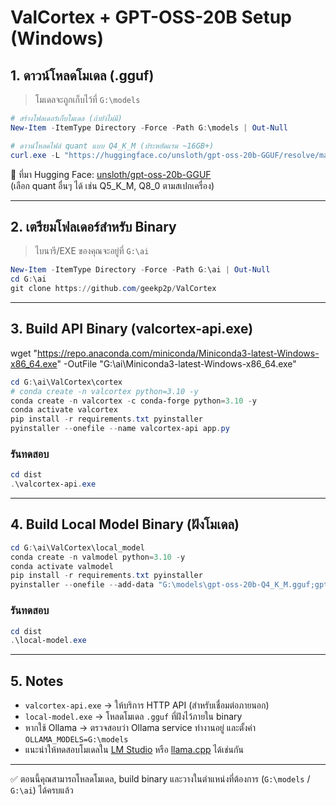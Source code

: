 # ValCortex + GPT-OSS-20B Setup (Windows)

## 1. ดาวน์โหลดโมเดล (.gguf)

> โมเดลจะถูกเก็บไว้ที่ `G:\models`

```powershell
# สร้างโฟลเดอร์เก็บโมเดล (ถ้ายังไม่มี)
New-Item -ItemType Directory -Force -Path G:\models | Out-Null
```

```powershell
# ดาวน์โหลดไฟล์ quant แบบ Q4_K_M (ประหยัดแรม ~16GB+)
curl.exe -L "https://huggingface.co/unsloth/gpt-oss-20b-GGUF/resolve/main/gpt-oss-20b-Q4_K_M.gguf?download=true" -o "G:\models\gpt-oss-20b-Q4_K_M.gguf"
```

📌 ที่มา Hugging Face: [unsloth/gpt-oss-20b-GGUF](https://huggingface.co/unsloth/gpt-oss-20b-GGUF)  
(เลือก quant อื่นๆ ได้ เช่น Q5_K_M, Q8_0 ตามสเปกเครื่อง)

---

## 2. เตรียมโฟลเดอร์สำหรับ Binary

> ไบนารี/EXE ของคุณจะอยู่ที่ `G:\ai`

```powershell
New-Item -ItemType Directory -Force -Path G:\ai | Out-Null
cd G:\ai
git clone https://github.com/geekp2p/ValCortex
```

---

## 3. Build API Binary (valcortex-api.exe)
wget "https://repo.anaconda.com/miniconda/Miniconda3-latest-Windows-x86_64.exe" -OutFile "G:\ai\Miniconda3-latest-Windows-x86_64.exe"

```powershell
cd G:\ai\ValCortex\cortex
# conda create -n valcortex python=3.10 -y
conda create -n valcortex -c conda-forge python=3.10 -y
conda activate valcortex
pip install -r requirements.txt pyinstaller
pyinstaller --onefile --name valcortex-api app.py
```

### รันทดสอบ
```powershell
cd dist
.\valcortex-api.exe
```

---

## 4. Build Local Model Binary (ฝังโมเดล)

```powershell
cd G:\ai\ValCortex\local_model
conda create -n valmodel python=3.10 -y
conda activate valmodel
pip install -r requirements.txt pyinstaller
pyinstaller --onefile --add-data "G:\models\gpt-oss-20b-Q4_K_M.gguf;gpt-oss-20b-Q4_K_M.gguf" --name local-model app.py
```

### รันทดสอบ
```powershell
cd dist
.\local-model.exe
```

---

## 5. Notes

- `valcortex-api.exe` → ให้บริการ HTTP API (สำหรับเชื่อมต่อภายนอก)  
- `local-model.exe` → โหลดโมเดล `.gguf` ที่ฝังไว้ภายใน binary  
- หากใช้ Ollama → ตรวจสอบว่า Ollama service ทำงานอยู่ และตั้งค่า `OLLAMA_MODELS=G:\models`  
- แนะนำให้ทดสอบโมเดลใน [LM Studio](https://lmstudio.ai) หรือ [llama.cpp](https://github.com/ggerganov/llama.cpp) ได้เช่นกัน  

---

✅ ตอนนี้คุณสามารถโหลดโมเดล, build binary และวางในตำแหน่งที่ต้องการ (`G:\models` / `G:\ai`) ได้ครบแล้ว
